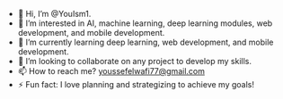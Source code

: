 - 👋 Hi, I’m @YouIsm1.
- 👀 I’m interested in AI, machine learning, deep learning modules, web development, and mobile development.
- 🌱 I’m currently learning deep learning, web development, and mobile development.
- 💞️ I’m looking to collaborate on any project to develop my skills.
- 📫 How to reach me? youssefelwafi77@gmail.com
- ⚡ Fun fact: I love planning and strategizing to achieve my goals!
